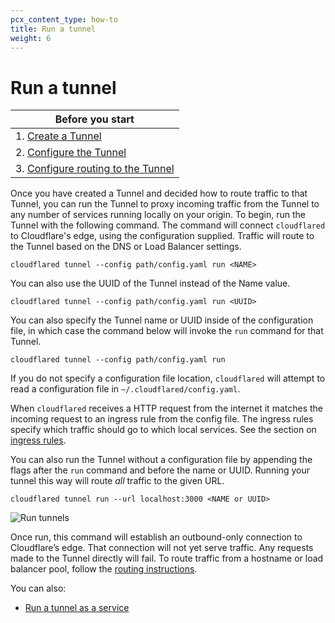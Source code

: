 ```yaml
---
pcx_content_type: how-to
title: Run a tunnel
weight: 6
---
```


# Run a tunnel

| Before you start |
|---|
| 1. [Create a Tunnel](/cloudflare-one/connections/connect-apps/install-and-setup/tunnel-guide/) |
| 2. [Configure the Tunnel](/cloudflare-one/connections/connect-apps/install-and-setup/tunnel-guide/configuration/) |
| 3. [Configure routing to the Tunnel](/cloudflare-one/connections/connect-apps/routing-to-tunnel/) |

Once you have created a Tunnel and decided how to route traffic to that Tunnel, you can run the Tunnel to proxy incoming traffic from the Tunnel to any number of services running locally on your origin. To begin, run the Tunnel with the following command. The command will connect `cloudflared` to Cloudflare's edge, using the configuration supplied. Traffic will route to the Tunnel based on the DNS or Load Balancer settings.

`cloudflared tunnel --config path/config.yaml run <NAME>`

You can also use the UUID of the Tunnel instead of the Name value.

`cloudflared tunnel --config path/config.yaml run <UUID>`

You can also specify the Tunnel name or UUID inside of the configuration file, in which case the command below will invoke the `run` command for that Tunnel.

`cloudflared tunnel --config path/config.yaml run`

If you do not specify a configuration file location, `cloudflared` will attempt to read a configuration file in `~/.cloudflared/config.yaml`.

When `cloudflared` receives a HTTP request from the internet it matches the incoming request to an ingress rule from the config file. The ingress rules specify which traffic should go to which local services. See the section on [ingress rules](/cloudflare-one/connections/connect-apps/install-and-setup/tunnel-guide/configuration/local-management/ingress/).

You can also run the Tunnel without a configuration file by appending the flags after the `run` command and before the name or UUID. Running your tunnel this way will route *all* traffic to the given URL.

`cloudflared tunnel run --url localhost:3000 <NAME or UUID>`

![Run tunnels](/cloudflare-one/static/documentation/connections/connect-apps/create-tunnel/rt1.png)

Once run, this command will establish an outbound-only connection to Cloudflare’s edge. That connection will not yet serve traffic. Any requests made to the Tunnel directly will fail. To route traffic from a hostname or load balancer pool, follow the [routing instructions](/cloudflare-one/connections/connect-apps/routing-to-tunnel/).

You can also:

*   [Run a tunnel as a service](/cloudflare-one/connections/connect-apps/install-and-setup/tunnel-guide/as-a-service/)
